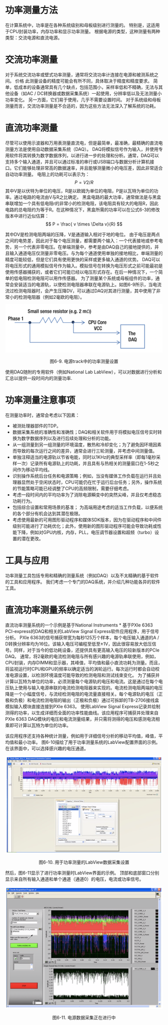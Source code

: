 # 功率测量方法

在计算系统中，功率是在各种系统级别和母板级别进行测量的。 特别是，这适用于CPU封装功率，内存功率和显示功率测量。 根据电源的类型，这种测量有两种类型：交流电源和直流电源。

# 交流功率测量
对于系统交流功率或壁式功率测量，通常将交流功率计连接在电源和被测系统之间。 价格
此测量设备的精度可能会有所不同，具体取决于精度和精度要求。 简单，低成本的设备通常具有几个缺点，包括范围小，采样率低和不精确，无法与其他设备（如AC / DC转换器或数据采集系统）一起使用，分辨率低以及无法测量小功率变化。 另一方面，它们易于使用，几乎不需要设置时间。
对于系统级和母板测量而言，交流功率测量是不合适的，因为这些方法无法深入了解系统的功耗。

# 直流功率测量
尽管可以使用示波器和万用表测量直流电，但是最简单，最准确，最精确的直流电测量方法是使用自动数据采集系统（DAQ）。 DAQ将模拟信号作为输入，并使用专用软件将其转换为数字数据序列，以进行进一步的处理和分析。通常，DAQ可以支持多个输入通道，并且可以通过标准的串行或USB端口与数据分析计算机接口。它们能够处理非常高的数据速率，并且能够测量微小的电压差，因此非常适合自动功率测量。
电阻上的功耗可以表示为：
$$
P = V2 / R
$$
其中V是以伏特为单位的电压，R是以欧姆为单位的电阻，P是以瓦特为单位的功率。通过电路的电流由V与R之比确定。
黑盒电路的最大功率，通常做法是与黑盒串联增加一个具有低电阻r的非常小的检测电阻，该电阻具有较大的电阻R，因此电路的总电阻约为等于R。在这种情况下，黑盒所需的功率可以在公式6-3的修改版本中进行近似估算：
$$
P = \frac{ v \times \Delta v}{R}
$$

其中DV是检测电阻两端的压降，V是通道输入相对于地的电位。
由于电压是两点之间的电势差，因此对于每个电压测量，都需要两个输入：一个代表接地或参考电势，另一个代表非零电压。在单端测量中，参考是由DAQ自己的接地提供的，并且输入通道电压仅测量非零电压。与为每个通道使用单独的接地相比，单端测量的精度可能较低，但是它们具有使用更快的采样或更多输入通道的优势。
DAQ可以将电压形式的通用模拟信号作为输入。模拟信号在转换为电压形式之前可能最初是使用传感器捕获的，或者它们可能已经以电压形式存在。在后一种情况下，一个简单的低电阻检测电阻可以用作传感器。
为了测量某个系统或母板组件的功率，通常会安装适当的电源轨，以使检测电阻器串联在电源轨上。如图6-9所示，当电流流过检测电阻器时，会产生压降DV，可以通过DAQ对其进行测量，其中使用了非常小的检测电阻器（例如2毫欧的电阻）。

![](../images/6_9.png)
<center>图6-9. 电源track中的功率测量设置</center>

使用DAQ随附的专用软件（例如National Lab LabView），可以对数据进行分析和汇总以提供一段时间内的测量功率.

# 功率测量注意事项
在测量功率时，通常会考虑以下因素：
* 被测处理器部件的TDP。
* 数据采集系统的准确性和准确性；DAQ和相关软件用于将模拟电压信号实时转换为数字数据序列以及进行后续处理和分析的功能。
* 从一组测量到另一组测量的环境温度，散热和冷却变化；为了避免因环境因素而导致的每次运行之间的差异，通常会进行三轮测量，并考虑中间测量值。
* 单独注释适当的电源轨以节省电能，同时以1KHz的典型采样率（即每1毫秒采样一次）记录所有电源轨上的功耗，并且具有与热相关的测量窗口在1-5秒之间作为移动平均线。
* 识别操作系统后台任务和电源策略；例如，当没有媒体工作负载在运行并且处理器显然处于空闲状态时，CPU可能仍在忙于运行后台任务；另外，操作系统的节能策略可能已经调整了CPU的高频限制，需要仔细考虑。
* 考虑一段时间内的平均功率为了消除电源瞬变中的突然尖峰，并且仅考虑稳态功耗行为。
* 包括综合设置和常用场景的基准； 为高端用途考虑的适当工作负载，以便系统的各个部分有机会达到其潜在极限。
* 考虑使用最新的可用图形驱动程序和媒体SDK版本，因为在驱动程序和中间件级别可能进行了功耗优化；此外，使用新的图形驱动程序可能会导致功耗或性能下降，例如对GPU内核，内存，PLL，电压调节器设置和超频（turbo）设置的潜在更改。

# 工具与应用
功率测量工具包括专用和精确的测量系统（例如DAQ）以及不太精确的基于软件的工具和应用程序。 我们考虑一个专门的DAQ系统，并介绍几种功能各异的软件工具。

# 直流功率测量系统示例
直流功率测量系统的一个示例是基于National Instruments *
基于PXIe 6363 PCI-express的DAQ和相关的LabView Signal Express软件应用程序，用于信号分析。 PXIe 6363的信号捕获带宽为每秒125万个样本，每个电压输入通道的A / D转换分辨率均为16位。该输入电压可编程至低至±1V，因此很容易放大低压信号。同样，对于当今的低功耗设备，还提供具有更高输入电压的较新版本的PCIe DAQ。
通常，将2毫欧的电流检测电阻与所有感兴趣的电源轨串联使用，例如，CPU封装，内存DIMM和显示器，其峰值，平均值和最小直流功耗为测量。而且，将监视运行时CPU和GPU的频率以确定适当的涡轮运行。每次运行时都会自动校准电源设置，以检测环境温度可能导致的检测电阻和测试线束变化。
为了捕获并计算以瓦特为单位的功率，必须测量每个电源轨的电压和电流。这是通过在每个电压轨上使用与输入电源串联的电流检测电阻器来实现的。电流检测电阻两端的电压降是一个小幅度信号，与流经检测电阻的电流量直接相关。每个电源轨的电压（正极和负极）和电流检测电阻的输出（正极和负极）通过可拆卸的TB-2706接线盒模拟输入模块直接连接到PXIe 6363。
使用LabView Signal Express记录并绘制测得的功率，以生成详细而全面的功率性能曲线。该应用程序可捕获并处理来自PXIe 6363 DAQ模块的电压和电流测量结果，并只需将测得的电压和感测电流相乘即可计算以瓦特为单位的功率。

该应用程序还支持各种统计测量，例如用于详细信号分析的移动平均值，峰值，平均值和最小功率。 图6-10描绘了用于功率测量系统的LabView配置界面的示例。 在该界面中，可以选择感兴趣的电压通道。 

![](../images/6_10.png)
<center>图6-10. 用于功率测量的LabView数据采集设置</center>

然后，图6-11显示了进行功率测量时LabView界面的示例。 顶部和底部窗口分别显示来自所有输入通道和单个通道（通道0）的电压，电流或功率信号。

![](../images/6_11.png)
<center>图6-11. 电源数据采集正在进行中</center>